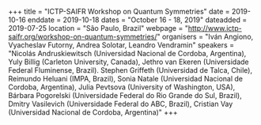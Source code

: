 +++
title = "ICTP-SAIFR Workshop on Quantum Symmetries"
date = 2019-10-16
enddate = 2019-10-18
dates = "October 16 - 18, 2019"
dateadded = 2019-07-25
location = "São Paulo, Brazil"
webpage = "http://www.ictp-saifr.org/workshop-on-quantum-symmetries/"
organisers = "Iván Angiono, Vyacheslav Futorny, Andrea Solotar, Leandro Vendramin"
speakers = "Nicolás Andruskiewitsch (Universidad Nacional de Cordoba, Argentina), Yuly Billig (Carleton University, Canada), Jethro van Ekeren (Universidade Federal Fluminense, Brazil). Stephen Griffeth (Universidad de Talca, Chile), Reimundo Heluani (IMPA, Brazil), Sonia Natale (Universidad Nacional de Cordoba, Argentina), Julia Pevtsova (University of Washington, USA), Bárbara Pogorelski (Universidade Federal do Rio Grande do Sul, Brazil), Dmitry Vasilevich (Universidade Federal do ABC, Brazil), Cristian Vay (Universidad Nacional de Cordoba, Argentina)"
+++
